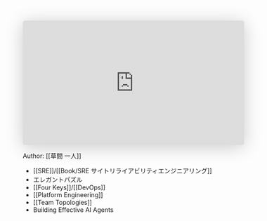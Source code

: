 <iframe class="speakerdeck-iframe" frameborder="0" src="https://speakerdeck.com/player/cc5b7d8b3797465d85fadc33f820e64e" title="あなたの興味は信頼性？それとも生産性？ SREとしてのキャリアに悩むみなさまに伝えたい選択肢 " allowfullscreen="true" style="border: 0px; background: padding-box padding-box rgba(0, 0, 0, 0.1); margin: 0px; padding: 0px; border-radius: 6px; box-shadow: rgba(0, 0, 0, 0.2) 0px 5px 40px; width: 100%; height: auto; aspect-ratio: 560 / 315;" data-ratio="1.7777777777777777"></iframe>

Author:
[[草間 一人]]

- [[SRE]]/[[Book/SRE サイトリライアビリティエンジニアリング]]
- エレガントパズル
- [[Four Keys]]/[[DevOps]]
- [[Platform Engineering]]
- [[Team Topologies]]
- Building Effective AI Agents